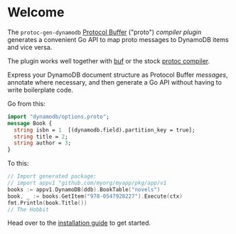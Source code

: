 # Welcome

The `protoc-gen-dynamodb` [Protocol Buffer](https://developers.google.com/protocol-buffers)
("proto") _compiler plugin_ generates a convenient Go API to map proto messages to DynamoDB items and vice versa.

The plugin works well together with [buf](https://docs.buf.build/introduction) or the
stock [protoc compiler](https://grpc.io/docs/protoc-installation/).

Express your DynamoDB document structure as Protocol Buffer _messages_, annotate where necessary, and then generate a Go
API without having to write boilerplate code.

Go from this:

```protobuf
import "dynamodb/options.proto";
message Book {
  string isbn = 1  [(dynamodb.field).partition_key = true];
  string title = 2;
  string author = 3;
}
```

To this:

```go
// Import generated package:
// import appv1 "github.com/myorg/myapp/pkg/app/v1
books := appv1.DynamoDB(ddb).BookTable("novels")
book, _ := books.GetItem("978-0547928227").Execute(ctx)
fmt.Println(book.Title())
// The Hobbit
```

Head over to the [installation guide](installation.md) to get started.
